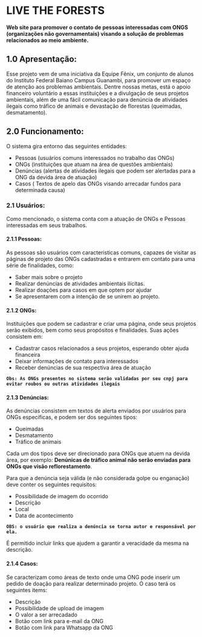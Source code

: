 # LIVE THE FORESTS

<strong>Web site para promover o contato de pessoas interessadas com ONGS (organizações não governamentais) visando a solução de problemas relacionados ao meio ambiente.</strong>

## 1.0 Apresentação:

Esse projeto vem de uma iniciativa da Equipe Fênix, um conjunto de alunos do Instituto Federal Baiano Campus Guanambi, para promover um espaço de atenção aos problemas ambientais. Dentre nossas metas, está o apoio financeiro voluntário a essas instituições e a divulgação de seus projetos ambientais, além de uma fácil comunicação para denúncia de atividades ilegais como tráfico de animais e devastação de florestas (queimadas, desmatamento).

## 2.0 Funcionamento:

O sistema gira entorno das seguintes entidades:
  - Pessoas (usuários comuns interessados no trabalho das ONGs)
  - ONGs (instituições que atuam na área de questões ambientais)
  - Denúncias (alertas de atividades ilegais que podem ser alertadas para a ONG da devida área de atuação)
  - Casos ( Textos de apelo das ONGs visando arrecadar fundos para determinada causa)
  
 ### 2.1 Usuários:
 Como mencionado, o sistema conta com a atuação de ONGs e Pessoas interessadas em seus trabalhos.
 
 #### 2.1.1 Pessoas:
 As pessoas são usuários com caracteristicas comuns, capazes de visitar as páginas de projeto das ONGs cadastradas e entrarem em contato para uma série de finalidades, como:
 - Saber mais sobre o projeto
 - Realizar denúncias de atividades ambientais ilícitas.
 - Realizar doações para casos em que optem por ajudar
 - Se apresentarem com a intenção de se unirem ao projeto.

#### 2.1.2 ONGs:
 Instituições que podem se cadastrar e criar uma página, onde seus projetos serão exibidos, bem como seus propósitos e finalidades. Suas ações consistem em:
 - Cadastrar casos relacionados a seus projetos, esperando obter ajuda financeira
 - Deixar informações de contato para interessados
 - Receber denúncias de sua respectiva área de atuação
 
 <strong>```Obs: As ONGs presentes no sistema serão validadas por seu cnpj para evitar roubos ou outras atividades ilegais```</strong>
 
#### 2.1.3 Denúncias:
As denúncias consistem em textos de alerta enviados por usuários para ONGs específicas, e podem ser dos seguintes tipos:
- Queimadas
- Desmatamento
- Tráfico de animais

Cada um dos tipos deve ser direcionado para ONGs que atuem na devida área, por exemplo: <strong>Denúnicas de tráfico animal não serão enviadas para ONGs que visão reflorestamento</strong>.

Para que a denúncia seja válida (e não considerada golpe ou enganação) deve conter os seguintes requisitos:
- Possibilidade de imagem do ocorrido
- Descrição
- Local
- Data de acontecimento

<strong>```OBS: o usuário que realiza a denúncia se torna autor e responsável por ela.```</strong>

É permitido incluir links que ajudem a garantir a veracidade da mesma na descrição.

#### 2.1.4 Casos:
 Se caracterizam como áreas de texto onde uma ONG pode inserir um pedido de doação para realizar determinado projeto. O caso terá os seguintes items:
 - Descrição
 - Possibilidade de upload de imagem
 - O valor a ser arrecadado
 - Botão com link para e-mail da ONG
 - Botão com link para Whatsapp da ONG 
 


